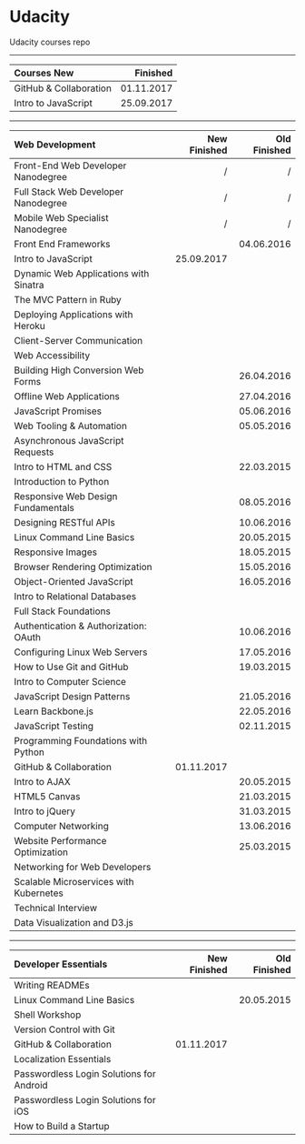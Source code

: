 # Udacity
Udacity courses repo

--------------------------


| Courses New                                     |     Finished |
|:------------------------------------------------|-------------:|
| GitHub & Collaboration                          |   01.11.2017 |
| Intro to JavaScript                             |   25.09.2017 |


--------------------------


| Web Development                                 | New Finished | Old Finished |
|:------------------------------------------------|-------------:|-------------:|
| Front-End Web Developer Nanodegree              |            / |            / |
| Full Stack Web Developer Nanodegree             |            / |            / |
| Mobile Web Specialist Nanodegree                |            / |            / |
| Front End Frameworks                            |              |   04.06.2016 |
| Intro to JavaScript                             |   25.09.2017 |              |
| Dynamic Web Applications with Sinatra           |              |              |
| The MVC Pattern in Ruby                         |              |              |
| Deploying Applications with Heroku              |              |              |
| Client-Server Communication                     |              |              |
| Web Accessibility                               |              |              |
| Building High Conversion Web Forms              |              |   26.04.2016 |
| Offline Web Applications                        |              |   27.04.2016 |
| JavaScript Promises                             |              |   05.06.2016 |
| Web Tooling & Automation                        |              |   05.05.2016 |
| Asynchronous JavaScript Requests                |              |              |
| Intro to HTML and CSS                           |              |   22.03.2015 |
| Introduction to Python                          |              |              |
| Responsive Web Design Fundamentals              |              |   08.05.2016 |
| Designing RESTful APIs                          |              |   10.06.2016 |
| Linux Command Line Basics                       |              |   20.05.2015 |
| Responsive Images                               |              |   18.05.2015 |
| Browser Rendering Optimization                  |              |   15.05.2016 |
| Object-Oriented JavaScript                      |              |   16.05.2016 |
| Intro to Relational Databases                   |              |              |
| Full Stack Foundations                          |              |              |
| Authentication & Authorization: OAuth           |              |   10.06.2016 |
| Configuring Linux Web Servers                   |              |   17.05.2016 |
| How to Use Git and GitHub                       |              |   19.03.2015 |
| Intro to Computer Science                       |              |              |
| JavaScript Design Patterns                      |              |   21.05.2016 |
| Learn Backbone.js                               |              |   22.05.2016 |
| JavaScript Testing                              |              |   02.11.2015 |
| Programming Foundations with Python             |              |              |
| GitHub & Collaboration                          |   01.11.2017 |              |
| Intro to AJAX                                   |              |   20.05.2015 |
| HTML5 Canvas                                    |              |   21.03.2015 |
| Intro to jQuery                                 |              |   31.03.2015 |
| Computer Networking                             |              |   13.06.2016 |
| Website Performance Optimization                |              |   25.03.2015 |
| Networking for Web Developers                   |              |              |
| Scalable Microservices with Kubernetes          |              |              |
| Technical Interview                             |              |              |
| Data Visualization and D3.js                    |              |              |


--------------------------


| Developer Essentials                            | New Finished | Old Finished |
|:------------------------------------------------|-------------:|-------------:|
| Writing READMEs                                 |              |              |
| Linux Command Line Basics                       |              |   20.05.2015 |
| Shell Workshop                                  |              |              |
| Version Control with Git                        |              |              |
| GitHub & Collaboration                          |   01.11.2017 |              |
| Localization Essentials                         |              |              |
| Passwordless Login Solutions for Android        |              |              |
| Passwordless Login Solutions for iOS            |              |              |
| How to Build a Startup                          |              |              |


